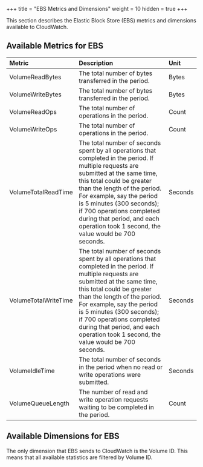 +++
title = "EBS Metrics and Dimensions"
weight = 10
hidden = true
+++

This section describes the Elastic Block Store (EBS) metrics and dimensions available to CloudWatch.
## Available Metrics for EBS


| Metric | Description | Unit | 
|  :---- |  :---- |  :---- | 
| VolumeReadBytes | The total number of bytes transferred in the period. | Bytes | 
| VolumeWriteBytes | The total number of bytes transferred in the period. | Bytes | 
| VolumeReadOps | The total number of operations in the period. | Count | 
| VolumeWriteOps | The total number of operations in the period. | Count | 
| VolumeTotalReadTime | The total number of seconds spent by all operations that completed in the period. If multiple requests are submitted at the same time, this total could be greater than the length of the period. For example, say the period is 5 minutes (300 seconds); if 700 operations completed during that period, and each operation took 1 second, the value would be 700 seconds. | Seconds | 
| VolumeTotalWriteTime | The total number of seconds spent by all operations that completed in the period. If multiple requests are submitted at the same time, this total could be greater than the length of the period. For example, say the period is 5 minutes (300 seconds); if 700 operations completed during that period, and each operation took 1 second, the value would be 700 seconds. | Seconds | 
| VolumeIdleTime | The total number of seconds in the period when no read or write operations were submitted. | Seconds | 
| VolumeQueueLength | The number of read and write operation requests waiting to be completed in the period. | Count | 


## Available Dimensions for EBS
The only dimension that EBS sends to CloudWatch is the Volume ID. This means that all available statistics are filtered by Volume ID. 

